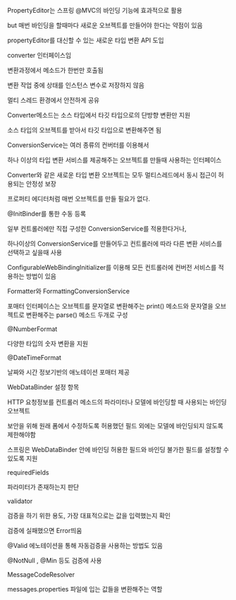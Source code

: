﻿PropertyEditor는 스프링 @MVC의 바인딩 기능에 효과적으로 활용

but 매번 바인딩을 할때마다 새로운 오브젝트를 만들어야 한다는 약점이 있음

propertyEditor를 대신할 수 있는 새로운 타입 변환 API 도입

converter 인터페이스임

변환과정에서 메소드가 한번만 호출됨

변환 작업 중에 상태를 인스턴스 변수로 저장하지 않음

멀티 스레드 환경에서 안전하게 공유

Converter메소드는 소스 타입에서 타깃 타입으로의 단방향 변환만 지원

소스 타입의 오브젝트를 받아서 타깃 타입으로 변환해주면 됨

ConversionService는 여러 종류의 컨버터를 이용해서

하나 이상의 타입 변환 서비스를 제공해주는 오브젝트를 만들때 사용하는 인터페이스

Converter와 같은 새로운 타입 변환 오브젝트는 모두 멀티스레드에서 동시 접근이 허용되는 안정성 보장

프로퍼티 에디터처럼 매번  오브젝트를 만들 필요가 없다.

@InitBinder를 통한 수동 등록

일부 컨트롤러에만 직접 구성한 ConversionService를 적용한다거나,

하나이상의 ConversionService를 만들어두고 컨트롤러에 따라 다른 변환 서비스를 선택하고 싶을때 사용

ConfigurableWebBindingInitializer를 이용해 모든 컨트롤러에 컨버전 서비스를 적용하는 방법이 있음

Formatter와 FormattingConversionService

포매터 인터페이스는 오브젝트를 문자열로 변환해주는 print() 메소드와 문자열을 오브젝트로 변환해주는 parse() 메소드 두개로 구성

@NumberFormat

다양한 타입의 숫자 변환을 지원

@DateTimeFormat

날짜와 시간 정보기반의 애노테이션 포매터 제공

WebDataBinder 설정 항목

HTTP 요청정보를 컨트롤러 메소드의 파라미터나 모델에 바인딩할 때 사용되는 바인딩 오브젝트

보안을 위해 원래 폼에서 수정하도록 허용했던 필드 외에는 모델에 바인딩되지 않도록 제한해야함

스프링은 WebDataBinder 안에 바인딩 허용한 필드와 바인딩 불가한 필드를 설정할 수 있도록 지원

requiredFields

파라미터가 존재하는지 판단

validator

검증을 하기 위한 용도, 가장 대표적으로는 값을 입력했는지 확인

검증에 실패했으면 Error띄움

@Valid 에노테이션을 통해 자동검증을 사용하는 방법도 있음

@NotNull , @Min 등도 검증에 사용

MessageCodeResolver

messages.properties 파일에 입는 값들을 변환해주는 역할


